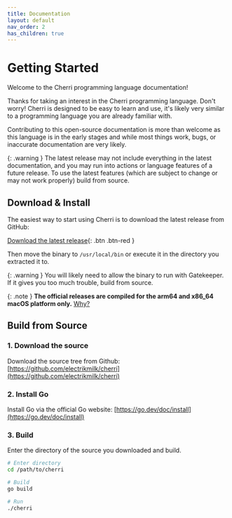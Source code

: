 ```yaml
---
title: Documentation
layout: default
nav_order: 2
has_children: true
---
```


# Getting Started

Welcome to the Cherri programming language documentation!

Thanks for taking an interest in the Cherri programming language. Don't worry! Cherri is designed to be easy to learn and use, it's likely very similar to a programming language you are already familiar with.

Contributing to this open-source documentation is more than welcome as this language is in the early stages and while most
things work, bugs, or inaccurate documentation are very likely.

{: .warning }
The latest release may not include everything in the latest documentation, and you may run into actions or language features of a future release. To use the latest features (which are subject to change or may not work properly) build from source.

## Download & Install

The easiest way to start using Cherri is to download the latest release from GitHub:

[Download the latest release](https://github.com/electrikmilk/cherri/releases){: .btn .btn-red }

Then move the binary to `/usr/local/bin` or execute it in the directory you extracted it to.

{: .warning }
You will likely need to allow the binary to run with Gatekeeper. If it gives you too much trouble, build from source.

{: .note }
**The official releases are compiled for the arm64 and x86_64 macOS platform only.** [Why?](https://github.com/electrikmilk/cherri/wiki/Why-macOS-only%3F)

## Build from Source

### 1. Download the source

Download the source tree from Github: [https://github.com/electrikmilk/cherri](https://github.com/electrikmilk/cherri)

### 2. Install Go

Install Go via the official Go website: [https://go.dev/doc/install](https://go.dev/doc/install)

### 3. Build

Enter the directory of the source you downloaded and build.

```bash
# Enter directory
cd /path/to/cherri

# Build
go build

# Run
./cherri
```
